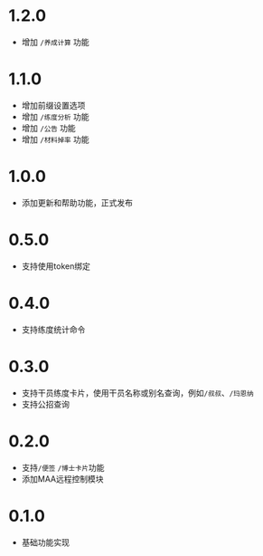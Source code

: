 # 1.2.0
* 增加 `/养成计算` 功能

# 1.1.0
* 增加前缀设置选项
* 增加 `/练度分析` 功能
* 增加 `/公告` 功能
* 增加 `/材料掉率` 功能

# 1.0.0
* 添加更新和帮助功能，正式发布

# 0.5.0
* 支持使用token绑定

# 0.4.0
* 支持练度统计命令

# 0.3.0
* 支持干员练度卡片，使用干员名称或别名查询，例如`/叔叔`、`/玛恩纳`
* 支持公招查询

# 0.2.0
* 支持`/便签` `/博士卡片`功能
* 添加MAA远程控制模块

# 0.1.0
* 基础功能实现
